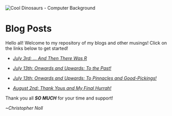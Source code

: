 ![Cool Dinosaurs - Computer Background](https://i0.wp.com/nicolaslevy.net/links_references/social/patrick-harris-this-is-so-going-into-my-blog-gif-funny-humor1.gif)
# **Blog Posts**

  Hello all! Welcome to my repository of my blogs and other musings! Click on the links below to get started!

- *[July 3rd: ... And Then There Was R](https://github.com/Christopher-Noll/EarthYoungInvestigatorProject/blob/master/Blogs/Blog_Post_July3rd.md)*

- *[July 13th: Onwards and Upwards: To the Past!](https://github.com/Christopher-Noll/EarthYoungInvestigatorProject/blob/master/Blogs/Blog_Post_July13rd.md)*

- *[July 13th: Onwards and Upwards: To Pinnacles and Good-Pickings!](https://github.com/Christopher-Noll/EarthYoungInvestigatorProject/blob/master/Blogs/Blog_Post_July13rd%232.md)*

- *[August 2nd: Thank Yous and My Final Hurrah!](https://github.com/Christopher-Noll/EarthYoungInvestigatorProject/blob/master/Blogs/Blog_Post_August2nd)*

Thank you all ***SO MUCH*** for your time and support!

*~Christopher Noll*
